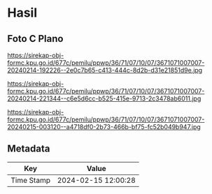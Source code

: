 # Hasil

## Foto C Plano

https://sirekap-obj-formc.kpu.go.id/677c/pemilu/ppwp/36/71/07/10/07/3671071007007-20240214-192226--2e0c7b65-c413-444c-8d2b-d31e21851d9e.jpg

https://sirekap-obj-formc.kpu.go.id/677c/pemilu/ppwp/36/71/07/10/07/3671071007007-20240214-221344--c6e5d6cc-b525-415e-9713-2c3478ab6011.jpg

https://sirekap-obj-formc.kpu.go.id/677c/pemilu/ppwp/36/71/07/10/07/3671071007007-20240215-003120--a4718df0-2b73-466b-bf75-fc52b049b947.jpg


## Metadata

| Key        | Value               |
| ---------- | ------------------- |
| Time Stamp | 2024-02-15 12:00:28 |



